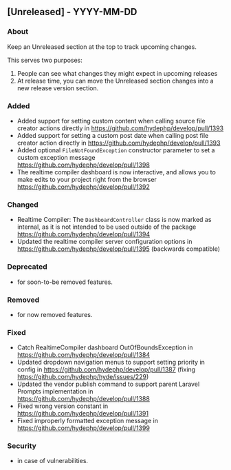 ## [Unreleased] - YYYY-MM-DD

### About

Keep an Unreleased section at the top to track upcoming changes.

This serves two purposes:

1. People can see what changes they might expect in upcoming releases
2. At release time, you can move the Unreleased section changes into a new release version section.

### Added
- Added support for setting custom content when calling source file creator actions directly in https://github.com/hydephp/develop/pull/1393
- Added support for setting a custom post date when calling post file creator action directly in https://github.com/hydephp/develop/pull/1393
- Added optional `FileNotFoundException` constructor parameter to set a custom exception message https://github.com/hydephp/develop/pull/1398
- The realtime compiler dashboard is now interactive, and allows you to make edits to your project right from the browser https://github.com/hydephp/develop/pull/1392

### Changed
- Realtime Compiler: The `DashboardController` class is now marked as internal, as it is not intended to be used outside of the package https://github.com/hydephp/develop/pull/1394
- Updated the realtime compiler server configuration options in https://github.com/hydephp/develop/pull/1395 (backwards compatible)

### Deprecated
- for soon-to-be removed features.

### Removed
- for now removed features.

### Fixed
- Catch RealtimeCompiler dashboard OutOfBoundsException in https://github.com/hydephp/develop/pull/1384
- Updated dropdown navigation menus to support setting priority in config in https://github.com/hydephp/develop/pull/1387 (fixing https://github.com/hydephp/hyde/issues/229)
- Updated the vendor publish command to support parent Laravel Prompts implementation in https://github.com/hydephp/develop/pull/1388
- Fixed wrong version constant in https://github.com/hydephp/develop/pull/1391
- Fixed improperly formatted exception message in https://github.com/hydephp/develop/pull/1399

### Security
- in case of vulnerabilities.
